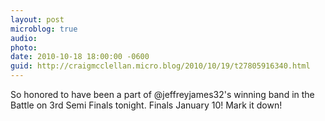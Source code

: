 ```yaml
---
layout: post
microblog: true
audio: 
photo: 
date: 2010-10-18 18:00:00 -0600
guid: http://craigmcclellan.micro.blog/2010/10/19/t27805916340.html
---
```

So honored to have been a part of @jeffreyjames32's winning band in the Battle on 3rd Semi Finals tonight. Finals January 10! Mark it down!
